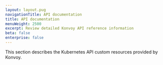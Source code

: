 ```yaml
---
layout: layout.pug
navigationTitle: API documentation
title: API documentation
menuWeight: 2500
excerpt: Review detailed Konvoy API reference information
beta: false
enterprise: false
---
```


This section describes the Kubernetes API custom resources provided by Konvoy.
